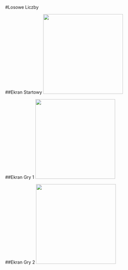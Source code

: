#Losowe Liczby

##Ekran Startowy
<img src="https://github.com/Milysak/Losowe_Litery/assets/72439608/187822d7-51be-4eb9-a920-7cba2921547f" width="256"/>

##Ekran Gry 1
<img src="https://github.com/Milysak/Losowe_Litery/assets/72439608/22463005-46c9-4caf-9f53-590411a59424" width="256"/>

##Ekran Gry 2
<img src="https://github.com/Milysak/Losowe_Litery/assets/72439608/d2fcf864-77ab-472d-b011-19878cc46480" width="256"/>
